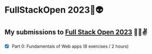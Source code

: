 # FullStackOpen 2023🖖👽

## My submissions to [Full Stack Open 2023](https://fullstackopen.com/) 🤖👾✌

- [x] Part 0: Fundamentals of Web apps (6 exercises / 2 hours)


[//]: # (![Certificate]&#40;./certificate-fullstack.png&#41;)

[//]: # (Certificate link: )

[//]: # (https://studies.cs.helsinki.fi/stats/api/certificate/fullstackopen/en/6cbc6553fc8e3feb9a43ba0b1066db1f)

